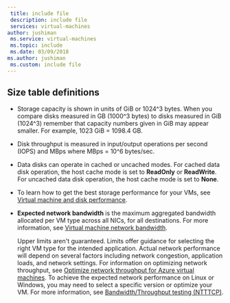 ```yaml
---
 title: include file
 description: include file
 services: virtual-machines
author: jushiman
 ms.service: virtual-machines
 ms.topic: include
 ms.date: 03/09/2018
ms.author: jushiman
 ms.custom: include file
---
```


<!-- Not used for Ls-series -->

## Size table definitions

- Storage capacity is shown in units of GiB or 1024^3 bytes. When you compare disks measured in GB (1000^3 bytes) to disks measured in GiB (1024^3) remember that capacity numbers given in GiB may appear smaller. For example, 1023 GiB = 1098.4 GB.
- Disk throughput is measured in input/output operations per second (IOPS) and MBps where MBps = 10^6 bytes/sec.
- Data disks can operate in cached or uncached modes. For cached data disk operation, the host cache mode is set to **ReadOnly** or **ReadWrite**.  For uncached data disk operation, the host cache mode is set to **None**.
- To learn how to get the best storage performance for your VMs, see [Virtual machine and disk performance](../disks-performance.md).
- **Expected network bandwidth** is the maximum aggregated bandwidth allocated per VM type across all NICs, for all destinations. For more information, see [Virtual machine network bandwidth](/azure/virtual-network/virtual-machine-network-throughput).

  Upper limits aren't guaranteed. Limits offer guidance for selecting the right VM type for the intended application. Actual network performance will depend on several factors including network congestion, application loads, and network settings. For information on optimizing network throughput, see [Optimize network throughput for Azure virtual machines](/azure/virtual-network/virtual-network-optimize-network-bandwidth). To achieve the expected network performance on Linux or Windows, you may need to select a specific version or optimize your VM. For more information, see [Bandwidth/Throughput testing (NTTTCP)](/azure/virtual-network/virtual-network-bandwidth-testing).
